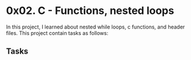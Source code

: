 # 0x02. C - Functions, nested loops

In this project, I learned about nested while loops, c functions, and header files. This project contain tasks as follows:

## Tasks


